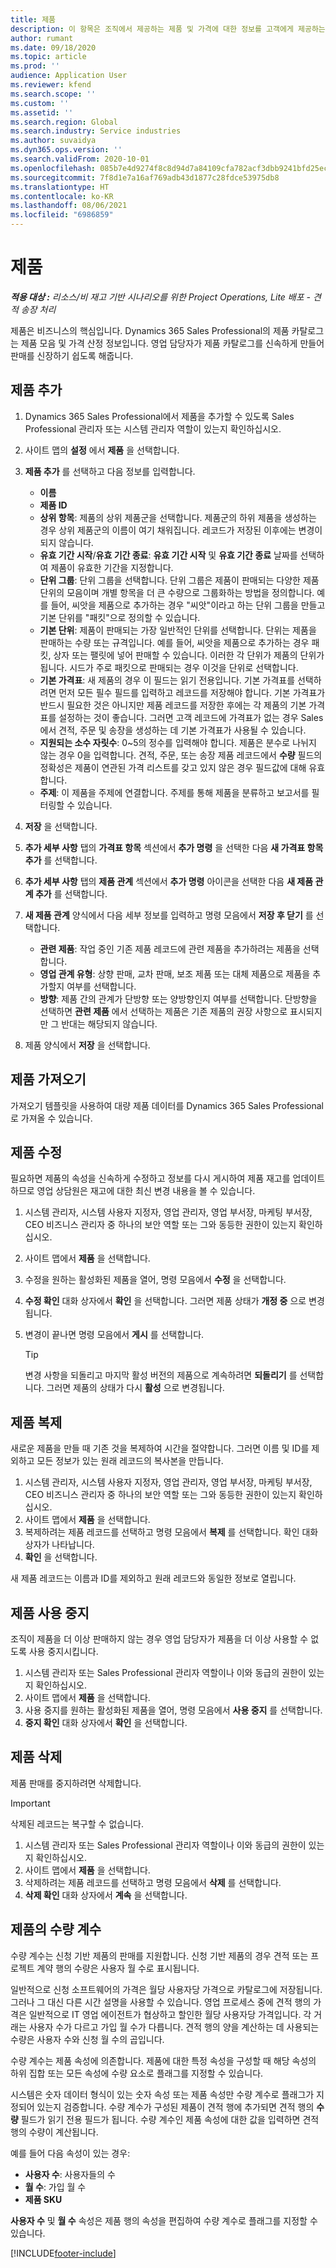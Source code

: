 ```yaml
---
title: 제품
description: 이 항목은 조직에서 제공하는 제품 및 가격에 대한 정보를 고객에게 제공하는 데 사용할 수 있는 제품 카탈로그에 대한 정보를 제공합니다.
author: rumant
ms.date: 09/18/2020
ms.topic: article
ms.prod: ''
audience: Application User
ms.reviewer: kfend
ms.search.scope: ''
ms.custom: ''
ms.assetid: ''
ms.search.region: Global
ms.search.industry: Service industries
ms.author: suvaidya
ms.dyn365.ops.version: ''
ms.search.validFrom: 2020-10-01
ms.openlocfilehash: 085b7e4d9274f8c8d94d7a84109cfa782acf3dbb9241bfd25ecb8c2f329e1bb8
ms.sourcegitcommit: 7f8d1e7a16af769adb43d1877c28fdce53975db8
ms.translationtype: HT
ms.contentlocale: ko-KR
ms.lasthandoff: 08/06/2021
ms.locfileid: "6986859"
---
```

# <a name="products"></a>제품

_**적용 대상 :** 리소스/비 재고 기반 시나리오를 위한 Project Operations, Lite 배포 - 견적 송장 처리_

제품은 비즈니스의 핵심입니다. Dynamics 365 Sales Professional의 제품 카탈로그는 제품 모음 및 가격 산정 정보입니다. 영업 담당자가 제품 카탈로그를 신속하게 만들어 판매를 신장하기 쉽도록 해줍니다.

## <a name="add-a-product"></a>제품 추가

1.  Dynamics 365 Sales Professional에서 제품을 추가할 수 있도록 Sales Professional 관리자 또는 시스템 관리자 역할이 있는지 확인하십시오.
2.  사이트 맵의 **설정** 에서 **제품** 을 선택합니다.
3.  **제품 추가** 를 선택하고 다음 정보를 입력합니다.

    -  **이름**
    -  **제품 ID**
    -  **상위 항목**: 제품의 상위 제품군을 선택합니다. 제품군의 하위 제품을 생성하는 경우 상위 제품군의 이름이 여기 채워집니다. 레코드가 저장된 이후에는 변경이 되지 않습니다.
    -  **유효 기간 시작**/**유효 기간 종료**: **유효 기간 시작** 및 **유효 기간 종료** 날짜를 선택하여 제품이 유효한 기간을 지정합니다.
    -  **단위 그룹**: 단위 그룹을 선택합니다. 단위 그룹은 제품이 판매되는 다양한 제품 단위의 모음이며 개별 항목을 더 큰 수량으로 그룹화하는 방법을 정의합니다. 예를 들어, 씨앗을 제품으로 추가하는 경우 "씨앗"이라고 하는 단위 그룹을 만들고 기본 단위를 "패킷"으로 정의할 수 있습니다.
    -  **기본 단위**: 제품이 판매되는 가장 일반적인 단위를 선택합니다. 단위는 제품을 판매하는 수량 또는 규격입니다. 예를 들어, 씨앗을 제품으로 추가하는 경우 패킷, 상자 또는 팰릿에 넣어 판매할 수 있습니다. 이러한 각 단위가 제품의 단위가 됩니다. 시드가 주로 패킷으로 판매되는 경우 이것을 단위로 선택합니다.
    -  **기본 가격표**: 새 제품의 경우 이 필드는 읽기 전용입니다. 기본 가격표를 선택하려면 먼저 모든 필수 필드를 입력하고 레코드를 저장해야 합니다. 기본 가격표가 반드시 필요한 것은 아니지만 제품 레코드를 저장한 후에는 각 제품의 기본 가격표를 설정하는 것이 좋습니다. 그러면 고객 레코드에 가격표가 없는 경우 Sales에서 견적, 주문 및 송장을 생성하는 데 기본 가격표가 사용될 수 있습니다.
    -  **지원되는 소수 자릿수**: 0~5의 정수를 입력해야 합니다. 제품은 분수로 나뉘지 않는 경우 0을 입력합니다. 견적, 주문, 또는 송장 제품 레코드에서 **수량** 필드의 정확성은 제품이 연관된 가격 리스트를 갖고 있지 않은 경우 필드값에 대해 유효합니다.
    -  **주제**: 이 제품을 주제에 연결합니다. 주제를 통해 제품을 분류하고 보고서를 필터링할 수 있습니다.

4.  **저장** 을 선택합니다.
5.  **추가 세부 사항** 탭의 **가격표 항목** 섹션에서 **추가 명령** 을 선택한 다음 **새 가격표 항목 추가** 를 선택합니다.
7.  **추가 세부 사항** 탭의 **제품 관계** 섹션에서 **추가 명령** 아이콘을 선택한 다음 **새 제품 관계 추가** 를 선택합니다.
8.  **새 제품 관계** 양식에서 다음 세부 정보를 입력하고 명령 모음에서 **저장 후 닫기** 를 선택합니다.

    -   **관련 제품**: 작업 중인 기존 제품 레코드에 관련 제품을 추가하려는 제품을 선택합니다.
    -   **영업 관계 유형**: 상향 판매, 교차 판매, 보조 제품 또는 대체 제품으로 제품을 추가할지 여부를 선택합니다.
    -   **방향**: 제품 간의 관계가 단방향 또는 양방향인지 여부를 선택합니다. 단방향을 선택하면 **관련 제품** 에서 선택하는 제품은 기존 제품의 권장 사항으로 표시되지만 그 반대는 해당되지 않습니다.

9.  제품 양식에서 **저장** 을 선택합니다.

## <a name="import-products"></a>제품 가져오기

가져오기 템플릿을 사용하여 대량 제품 데이터를 Dynamics 365 Sales Professional로 가져올 수 있습니다.

## <a name="revise-a-product"></a>제품 수정

필요하면 제품의 속성을 신속하게 수정하고 정보를 다시 게시하여 제품 재고를 업데이트하므로 영업 상담원은 재고에 대한 최신 변경 내용을 볼 수 있습니다.

1.  시스템 관리자, 시스템 사용자 지정자, 영업 관리자, 영업 부서장, 마케팅 부서장, CEO 비즈니스 관리자 중 하나의 보안 역할 또는 그와 동등한 권한이 있는지 확인하십시오.
2.  사이트 맵에서 **제품** 을 선택합니다.
3.  수정을 원하는 활성화된 제품을 열어, 명령 모음에서 **수정** 을 선택합니다.
4.  **수정 확인** 대화 상자에서 **확인** 을 선택합니다. 그러면 제품 상태가 **개정 중** 으로 변경됩니다.
5.  변경이 끝나면 명령 모음에서 **게시** 를 선택합니다.

    > [!TIP]
    > 변경 사항을 되돌리고 마지막 활성 버전의 제품으로 계속하려면 **되돌리기** 를 선택합니다. 그러면 제품의 상태가 다시 **활성** 으로 변경됩니다.

## <a name="clone-a-product"></a>제품 복제 

새로운 제품을 만들 때 기존 것을 복제하여 시간을 절약합니다. 그러면 이름 및 ID를 제외하고 모든 정보가 있는 원래 레코드의 복사본을 만듭니다.

1.  시스템 관리자, 시스템 사용자 지정자, 영업 관리자, 영업 부서장, 마케팅 부서장, CEO 비즈니스 관리자 중 하나의 보안 역할 또는 그와 동등한 권한이 있는지 확인하십시오.
2.  사이트 맵에서 **제품** 을 선택합니다.
3.  복제하려는 제품 레코드를 선택하고 명령 모음에서 **복제** 를 선택합니다. 확인 대화 상자가 나타납니다.
4.  **확인** 을 선택합니다.

새 제품 레코드는 이름과 ID를 제외하고 원래 레코드와 동일한 정보로 열립니다.

## <a name="retire-a-product"></a>제품 사용 중지 

조직이 제품을 더 이상 판매하지 않는 경우 영업 담당자가 제품을 더 이상 사용할 수 없도록 사용 중지시킵니다.

1.  시스템 관리자 또는 Sales Professional 관리자 역할이나 이와 동급의 권한이 있는지 확인하십시오.
2.  사이트 맵에서 **제품** 을 선택합니다.
3.  사용 중지를 원하는 활성화된 제품을 열어, 명령 모음에서 **사용 중지** 를 선택합니다.
4.  **중지 확인** 대화 상자에서 **확인** 을 선택합니다.


## <a name="delete-a-product"></a>제품 삭제

제품 판매를 중지하려면 삭제합니다.

> [!IMPORTANT]
> 삭제된 레코드는 복구할 수 없습니다.

1.  시스템 관리자 또는 Sales Professional 관리자 역할이나 이와 동급의 권한이 있는지 확인하십시오.
2.  사이트 맵에서 **제품** 을 선택합니다.
3.  삭제하려는 제품 레코드를 선택하고 명령 모음에서 **삭제** 를 선택합니다.
4.  **삭제 확인** 대화 상자에서 **계속** 을 선택합니다.
 
 ## <a name="quantity-factors-for-products"></a>제품의 수량 계수

수량 계수는 신청 기반 제품의 판매를 지원합니다. 신청 기반 제품의 경우 견적 또는 프로젝트 계약 행의 수량은 사용자 월 수로 표시됩니다.

일반적으로 신청 소프트웨어의 가격은 월당 사용자당 가격으로 카탈로그에 저장됩니다. 그러나 그 대신 다른 시간 설명을 사용할 수 있습니다. 영업 프로세스 중에 견적 행의 가격은 일반적으로 IT 영업 에이전트가 협상하고 할인한 월당 사용자당 가격입니다. 각 거래는 사용자 수가 다르고 가입 월 수가 다릅니다. 견적 행의 양을 계산하는 데 사용되는 수량은 사용자 수와 신청 월 수의 곱입니다.

수량 계수는 제품 속성에 의존합니다. 제품에 대한 특정 속성을 구성할 때 해당 속성의 하위 집합 또는 모든 속성에 수량 요소로 플래그를 지정할 수 있습니다.

시스템은 숫자 데이터 형식이 있는 숫자 속성 또는 제품 속성만 수량 계수로 플래그가 지정되어 있는지 검증합니다. 수량 계수가 구성된 제품이 견적 행에 추가되면 견적 행의 **수량** 필드가 읽기 전용 필드가 됩니다. 수량 계수인 제품 속성에 대한 값을 입력하면 견적 행의 수량이 계산됩니다.

예를 들어 다음 속성이 있는 경우: 

- **사용자 수**: 사용자들의 수 
- **월 수**: 가입 월 수
- **제품 SKU** 

**사용자 수** 및 **월 수** 속성은 제품 행의 속성을 편집하여 수량 계수로 플래그를 지정할 수 있습니다. 


[!INCLUDE[footer-include](../includes/footer-banner.md)]